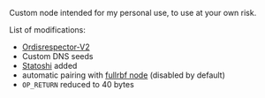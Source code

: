 Custom node intended for my personal use, to use at your own risk.

List of modifications:

- [Ordisrespector-V2](https://github.com/bitcoin/bitcoin/pull/28408)
- Custom DNS seeds
- [Statoshi](https://github.com/jlopp/statoshi) added
- automatic pairing with [fullrbf node](https://github.com/petertodd/bitcoin/tree/full-rbf-v25.0) (disabled by default)
- `OP_RETURN` reduced to 40 bytes